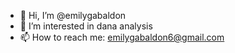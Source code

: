 - 👋 Hi, I’m @emilygabaldon
- 👀 I’m interested in dana analysis
- 📫 How to reach me: emilygabaldon6@gmail.com

<!---
emilygabaldon/emilygabaldon is a ✨ special ✨ repository because its `README.md` (this file) appears on your GitHub profile.
You can click the Preview link to take a look at your changes.
--->
